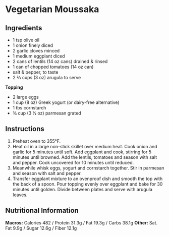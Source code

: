 # Vegetarian Moussaka

## Ingredients
- 1 tsp olive oil
- 1 onion finely diced
- 2 garlic cloves minced
- 1 medium eggplant diced
- 2 cans of lentils (14 oz cans) drained & rinsed
- 1 can of chopped tomatoes (14 oz can)
- salt & pepper, to taste
- 2 2⁄3 cups (3 oz) arugula to serve

**Topping**
- 2 large eggs
- 1 cup (8 oz) Greek yogurt (or dairy-free alternative)
- 1 tbs cornstarch
- 3⁄4 cup (3 1⁄2 oz) parmesan grated

## Instructions
1. Preheat oven to 355°F.
1. Heat oil in a large non-stick skillet over medium heat. Cook onion and garlic for 5 minutes until soft. Add eggplant and cook, stirring for 5 minutes until browned. Add the lentils, tomatoes and season with salt and pepper. Cook uncovered for 10 minutes until reduced.
1. Meanwhile whisk eggs, yogurt and cornstarch together. Stir in parmesan and season with salt and pepper.
1. Transfer eggplant mixture to an ovenproof dish and smooth the top with the back of a spoon. Pour topping evenly over eggplant and bake for 30 minutes until golden.
Divide between plates and serve with arugula leaves.


## Nutritional Information
**Macros:** Calories 482 / Protein 31.3g / Fat 19.3g / Carbs 38.1g
**Other:** Sat. Fat 9.9g / Sugar 12.6g / Fiber 12.1g
